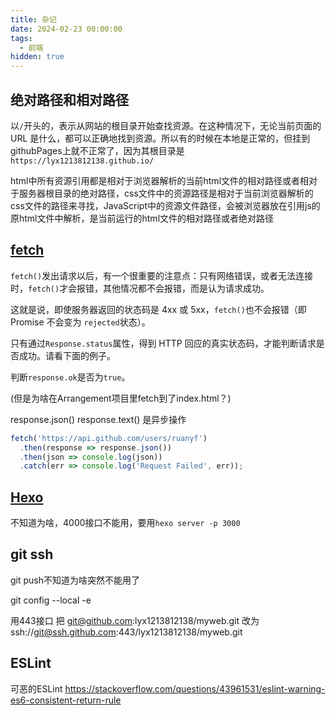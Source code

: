 ```yaml
---
title: 杂记
date: 2024-02-23 00:00:00
tags:
  - 前端
hidden: true
---
```



## 绝对路径和相对路径

以`/`开头的，表示从网站的根目录开始查找资源。在这种情况下，无论当前页面的 URL 是什么，都可以正确地找到资源。所以有的时候在本地是正常的，但挂到githubPages上就不正常了，因为其根目录是 `https://lyx1213812138.github.io/` 

html中所有资源引用都是相对于浏览器解析的当前html文件的相对路径或者相对于服务器根目录的绝对路径，css文件中的资源路径是相对于当前浏览器解析的css文件的路径来寻找，JavaScript中的资源文件路径，会被浏览器放在引用js的原html文件中解析，是当前运行的html文件的相对路径或者绝对路径

## [fetch](https://www.ruanyifeng.com/blog/2020/12/fetch-tutorial.html)

`fetch()`发出请求以后，有一个很重要的注意点：只有网络错误，或者无法连接时，`fetch()`才会报错，其他情况都不会报错，而是认为请求成功。

这就是说，即使服务器返回的状态码是 4xx 或 5xx，`fetch()`也不会报错（即 Promise 不会变为 `rejected`状态）。

只有通过`Response.status`属性，得到 HTTP 回应的真实状态码，才能判断请求是否成功。请看下面的例子。

判断`response.ok`是否为`true`。

(但是为啥在Arrangement项目里fetch到了index.html？)

response.json() response.text() 是异步操作

```js
fetch('https://api.github.com/users/ruanyf')
  .then(response => response.json())
  .then(json => console.log(json))
  .catch(err => console.log('Request Failed', err));
```

## [Hexo](https://zhuanlan.zhihu.com/p/26625249)

不知道为啥，4000接口不能用，要用`hexo server -p 3000`

## git ssh

git push不知道为啥突然不能用了

git config --local -e

用443接口 把 git@github.com:lyx1213812138/myweb.git 改为 ssh://git@ssh.github.com:443/lyx1213812138/myweb.git

## ESLint
可恶的ESLint
https://stackoverflow.com/questions/43961531/eslint-warning-es6-consistent-return-rule